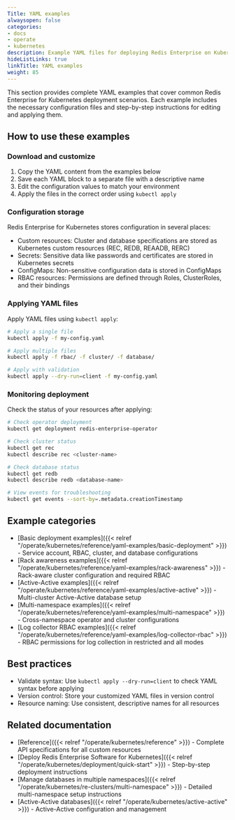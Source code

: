 ```yaml
---
Title: YAML examples
alwaysopen: false
categories:
- docs
- operate
- kubernetes
description: Example YAML files for deploying Redis Enterprise on Kubernetes with different configurations.
hideListLinks: true
linkTitle: YAML examples
weight: 85
---
```


This section provides complete YAML examples that cover common Redis Enterprise for Kubernetes deployment scenarios. Each example includes the necessary configuration files and step-by-step instructions for editing and applying them.

## How to use these examples

### Download and customize

1. Copy the YAML content from the examples below
2. Save each YAML block to a separate file with a descriptive name
3. Edit the configuration values to match your environment
4. Apply the files in the correct order using `kubectl apply`

### Configuration storage

Redis Enterprise for Kubernetes stores configuration in several places:

- Custom resources: Cluster and database specifications are stored as Kubernetes custom resources (REC, REDB, REAADB, RERC)
- Secrets: Sensitive data like passwords and certificates are stored in Kubernetes secrets
- ConfigMaps: Non-sensitive configuration data is stored in ConfigMaps
- RBAC resources: Permissions are defined through Roles, ClusterRoles, and their bindings

### Applying YAML files

Apply YAML files using `kubectl apply`:

```bash
# Apply a single file
kubectl apply -f my-config.yaml

# Apply multiple files
kubectl apply -f rbac/ -f cluster/ -f database/

# Apply with validation
kubectl apply --dry-run=client -f my-config.yaml
```

### Monitoring deployment

Check the status of your resources after applying:

```bash
# Check operator deployment
kubectl get deployment redis-enterprise-operator

# Check cluster status
kubectl get rec
kubectl describe rec <cluster-name>

# Check database status
kubectl get redb
kubectl describe redb <database-name>

# View events for troubleshooting
kubectl get events --sort-by=.metadata.creationTimestamp
```

## Example categories

- [Basic deployment examples]({{< relref "/operate/kubernetes/reference/yaml-examples/basic-deployment" >}}) - Service account, RBAC, cluster, and database configurations
- [Rack awareness examples]({{< relref "/operate/kubernetes/reference/yaml-examples/rack-awareness" >}}) - Rack-aware cluster configuration and required RBAC
- [Active-Active examples]({{< relref "/operate/kubernetes/reference/yaml-examples/active-active" >}}) - Multi-cluster Active-Active database setup
- [Multi-namespace examples]({{< relref "/operate/kubernetes/reference/yaml-examples/multi-namespace" >}}) - Cross-namespace operator and cluster configurations
- [Log collector RBAC examples]({{< relref "/operate/kubernetes/reference/yaml-examples/log-collector-rbac" >}}) - RBAC permissions for log collection in restricted and all modes

## Best practices

- Validate syntax: Use `kubectl apply --dry-run=client` to check YAML syntax before applying
- Version control: Store your customized YAML files in version control
- Resource naming: Use consistent, descriptive names for all resources

## Related documentation

- [Reference]({{< relref "/operate/kubernetes/reference" >}}) - Complete API specifications for all custom resources
- [Deploy Redis Enterprise Software for Kubernetes]({{< relref "/operate/kubernetes/deployment/quick-start" >}}) - Step-by-step deployment instructions
- [Manage databases in multiple namespaces]({{< relref "/operate/kubernetes/re-clusters/multi-namespace" >}}) - Detailed multi-namespace setup instructions
- [Active-Active databases]({{< relref "/operate/kubernetes/active-active" >}}) - Active-Active configuration and management
